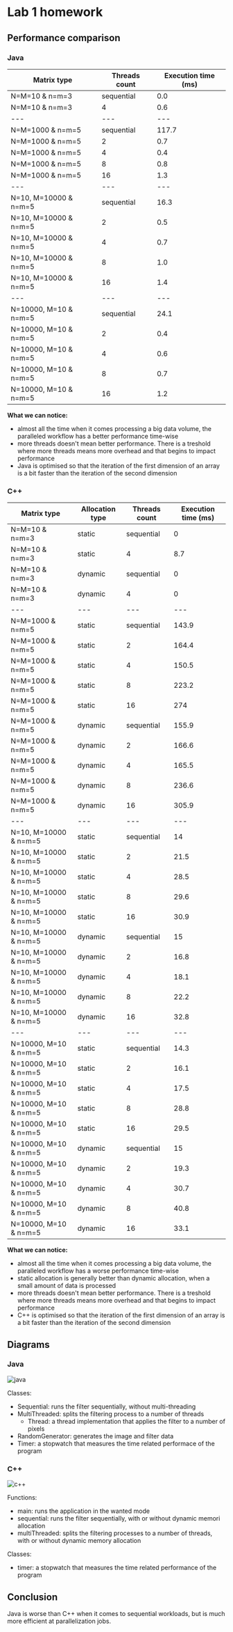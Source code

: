 # Lab 1 homework

## Performance comparison

### Java

| Matrix type | Threads count | Execution time (ms) |
| --- | --- | --- |
| N=M=10 & n=m=3 | sequential | 0.0 |
| N=M=10 & n=m=3 | 4 | 0.6 |
| --- | --- | --- |
| N=M=1000 & n=m=5 | sequential | 117.7 |
| N=M=1000 & n=m=5 | 2 | 0.7 |
| N=M=1000 & n=m=5 | 4 | 0.4 |
| N=M=1000 & n=m=5 | 8 | 0.8 |
| N=M=1000 & n=m=5 | 16 | 1.3 |
| --- | --- | --- |
| N=10, M=10000 & n=m=5 | sequential | 16.3 |
| N=10, M=10000 & n=m=5 | 2 | 0.5 |
| N=10, M=10000 & n=m=5 | 4 | 0.7 |
| N=10, M=10000 & n=m=5 | 8 | 1.0 |
| N=10, M=10000 & n=m=5 | 16 | 1.4 |
| --- | --- | --- |
| N=10000, M=10 & n=m=5 | sequential | 24.1 |
| N=10000, M=10 & n=m=5 | 2 | 0.4 |
| N=10000, M=10 & n=m=5 | 4 | 0.6 |
| N=10000, M=10 & n=m=5 | 8 | 0.7 |
| N=10000, M=10 & n=m=5 | 16 | 1.2 |

**What we can notice:**
- almost all the time when it comes processing a big data volume, the paralleled workflow has a better performance time-wise
- more threads doesn't mean better performance. There is a treshold where more threads means more overhead and that begins to impact performance
- Java is optimised so that the iteration of the first dimension of an array is a bit faster than the iteration of the second dimension

### C++

| Matrix type | Allocation type | Threads count | Execution time (ms) |
| --- | --- | --- | --- |
| N=M=10 & n=m=3 | static | sequential | 0 |
| N=M=10 & n=m=3 | static | 4 | 8.7 |
| N=M=10 & n=m=3 | dynamic | sequential | 0 |
| N=M=10 & n=m=3 | dynamic | 4 | 0 |
| --- | --- | --- | --- |
| N=M=1000 & n=m=5 | static | sequential | 143.9 |
| N=M=1000 & n=m=5 | static | 2 | 164.4 |
| N=M=1000 & n=m=5 | static | 4 | 150.5 |
| N=M=1000 & n=m=5 | static | 8 | 223.2 |
| N=M=1000 & n=m=5 | static | 16 | 274 |
| N=M=1000 & n=m=5 | dynamic | sequential | 155.9 |
| N=M=1000 & n=m=5 | dynamic | 2 | 166.6 |
| N=M=1000 & n=m=5 | dynamic | 4 | 165.5 |
| N=M=1000 & n=m=5 | dynamic | 8 | 236.6 |
| N=M=1000 & n=m=5 | dynamic | 16 | 305.9 |
| --- | --- | --- | --- |
| N=10, M=10000 & n=m=5 | static | sequential | 14 |
| N=10, M=10000 & n=m=5 | static | 2 | 21.5 |
| N=10, M=10000 & n=m=5 | static | 4 | 28.5 |
| N=10, M=10000 & n=m=5 | static | 8 | 29.6 |
| N=10, M=10000 & n=m=5 | static | 16 | 30.9 |
| N=10, M=10000 & n=m=5 | dynamic | sequential | 15 |
| N=10, M=10000 & n=m=5 | dynamic | 2 | 16.8 |
| N=10, M=10000 & n=m=5 | dynamic | 4 | 18.1 |
| N=10, M=10000 & n=m=5 | dynamic | 8 | 22.2 |
| N=10, M=10000 & n=m=5 | dynamic | 16 | 32.8 |
| --- | --- | --- | --- |
| N=10000, M=10 & n=m=5 | static | sequential | 14.3 |
| N=10000, M=10 & n=m=5 | static | 2 | 16.1 |
| N=10000, M=10 & n=m=5 | static | 4 | 17.5 |
| N=10000, M=10 & n=m=5 | static | 8 | 28.8 |
| N=10000, M=10 & n=m=5 | static | 16 | 29.5 |
| N=10000, M=10 & n=m=5 | dynamic | sequential | 15 |
| N=10000, M=10 & n=m=5 | dynamic | 2 | 19.3 |
| N=10000, M=10 & n=m=5 | dynamic | 4 | 30.7 |
| N=10000, M=10 & n=m=5 | dynamic | 8 | 40.8 |
| N=10000, M=10 & n=m=5 | dynamic | 16 | 33.1 |

**What we can notice:**
- almost all the time when it comes processing a big data volume, the paralleled workflow has a worse performance time-wise
- static allocation is generally better than dynamic allocation, when a small amount of data is processed
- more threads doesn't mean better performance. There is a treshold where more threads means more overhead and that begins to impact performance
- C++ is optimised so that the iteration of the first dimension of an array is a bit faster than the iteration of the second dimension

## Diagrams

### Java

![java](./java-diagram.png)

Classes:

- Sequential: runs the filter sequentially, without multi-threading
- MultiThreaded: splits the filtering process to a number of threads
	- Thread: a thread implementation that applies the filter to a number of pixels
- RandomGenerator: generates the image and filter data
- Timer: a stopwatch that measures the time related performace of the program

### C++

![c++](./cpp-diagram.png)

Functions:

- main: runs the application in the wanted mode
- sequential: runs the filter sequentially, with or without dynamic memori allocation
- multiThreaded: splits the filtering processes to a number of threads, with or without dynamic memory allocation

Classes:

- timer: a stopwatch that measures the time related performance of the program

## Conclusion

Java is worse than C++ when it comes to sequential workloads, but is much more efficient at parallelization jobs.

